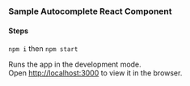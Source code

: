 ### Sample Autocomplete React Component

#### Steps
`npm i` then `npm start`

Runs the app in the development mode.<br>
Open [http://localhost:3000](http://localhost:8080) to view it in the browser.
